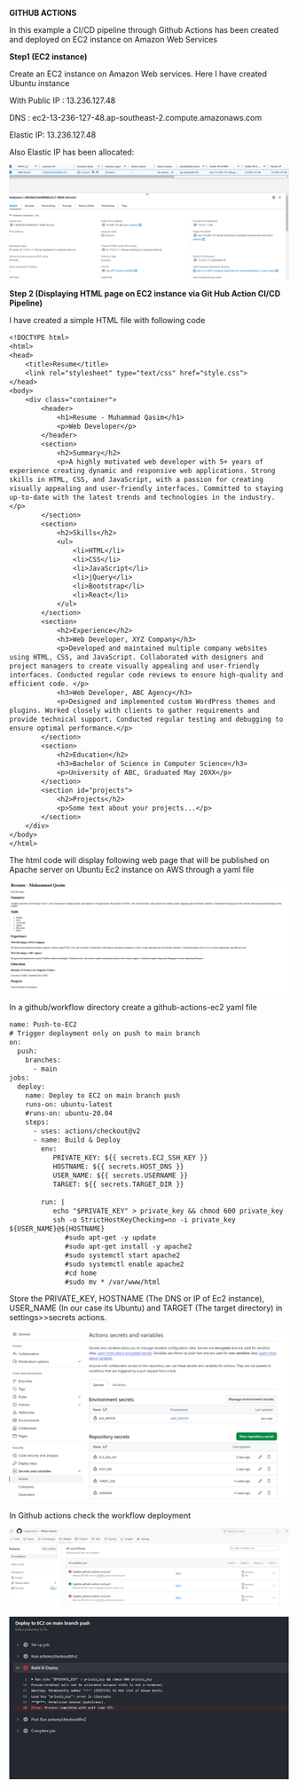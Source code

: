**GITHUB ACTIONS**

In this example a CI/CD pipeline through Github Actions has been created and deployed on EC2 instance on Amazon Web Services

**Step1 (EC2 instance)**

Create an EC2 instance on Amazon Web services. Here I have created Ubuntu instance

With Public IP : 13.236.127.48

DNS : ec2-13-236-127-48.ap-southeast-2.compute.amazonaws.com

Elastic IP: 13.236.127.48

Also Elastic IP has been allocated:

![](media/616646e8463ecc8d7f860981b6799a50.png)

**Step 2 (Displaying HTML page on EC2 instance via Git Hub Action CI/CD Pipeline)**

I have created a simple HTML file with following code

```
<!DOCTYPE html>
<html>
<head>
	<title>Resume</title>
	<link rel="stylesheet" type="text/css" href="style.css">
</head>
<body>
	<div class="container">
		<header>
			<h1>Resume - Muhammad Qasim</h1>
			<p>Web Developer</p>
		</header>
		<section>
			<h2>Summary</h2>
			<p>A highly motivated web developer with 5+ years of experience creating dynamic and responsive web applications. Strong skills in HTML, CSS, and JavaScript, with a passion for creating visually appealing and user-friendly interfaces. Committed to staying up-to-date with the latest trends and technologies in the industry.</p>
		</section>
		<section>
			<h2>Skills</h2>
			<ul>
				<li>HTML</li>
				<li>CSS</li>
				<li>JavaScript</li>
				<li>jQuery</li>
				<li>Bootstrap</li>
				<li>React</li>
			</ul>
		</section>
		<section>
			<h2>Experience</h2>
			<h3>Web Developer, XYZ Company</h3>
			<p>Developed and maintained multiple company websites using HTML, CSS, and JavaScript. Collaborated with designers and project managers to create visually appealing and user-friendly interfaces. Conducted regular code reviews to ensure high-quality and efficient code. </p>
			<h3>Web Developer, ABC Agency</h3>
			<p>Designed and implemented custom WordPress themes and plugins. Worked closely with clients to gather requirements and provide technical support. Conducted regular testing and debugging to ensure optimal performance.</p>
		</section>
		<section>
			<h2>Education</h2>
			<h3>Bachelor of Science in Computer Science</h3>
			<p>University of ABC, Graduated May 20XX</p>
		</section>
		<section id="projects">
			<h2>Projects</h2>
			<p>Some text about your projects...</p>
		</section>
	</div>
</body>
</html>
```

The html code will display following web page that will be published on Apache server on Ubuntu Ec2 instance on AWS through a yaml file

**![](media/afa4ea79c88812845d62c7ef0724da70.png)**

In a github/workflow directory create a github-actions-ec2 yaml file

```
name: Push-to-EC2
# Trigger deployment only on push to main branch
on:
  push:
    branches:
      - main
jobs:
  deploy:
    name: Deploy to EC2 on main branch push
    runs-on: ubuntu-latest
    #runs-on: ubuntu-20.04
    steps:
      - uses: actions/checkout@v2
      - name: Build & Deploy
        env:
           PRIVATE_KEY: ${{ secrets.EC2_SSH_KEY }}
           HOSTNAME: ${{ secrets.HOST_DNS }}
           USER_NAME: ${{ secrets.USERNAME }}
           TARGET: ${{ secrets.TARGET_DIR }}                 
    
        run: |
           echo "$PRIVATE_KEY" > private_key && chmod 600 private_key
           ssh -o StrictHostKeyChecking=no -i private_key ${USER_NAME}@${HOSTNAME} 
              #sudo apt-get -y update
              #sudo apt-get install -y apache2
              #sudo systemctl start apache2
              #sudo systemctl enable apache2
              #cd home
              #sudo mv * /var/www/html
```

Store the PRIVATE_KEY, HOSTNAME (The DNS or IP of Ec2 instance), USER_NAME (In our case its Ubuntu) and TARGET (The target directory) in settings\>\>secrets actions.

![](media/804eade65bf423d737127d2dae8aaaa9.png)

In Github actions check the workflow deployment

![](media/6e1d2b7eb4797ddfce5f9eeec9151736.png)

![](media/bdc8cc5fc0bd86e9c20d1d05a7b04704.png)
